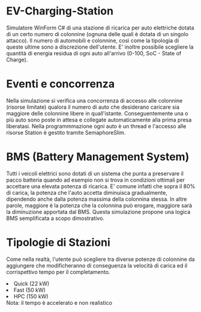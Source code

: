 # EV-Charging-Station
Simulatore WinForm C# di una stazione di ricarica per auto elettriche dotata di un certo numero di colonnine (ognuna delle quali è dotata di un singolo attacco). Il numero di automobili e colonnine, così come la tipologia di queste ultime sono a discrezione dell'utente. E' inoltre possibile scegliere la quantità di energia residua di ogni auto all'arrivo (0-100, SoC - State of Charge).
# Eventi e concorrenza
Nella simulazione si verifica una concorrenza di accesso alle colonnine (risorse limitate) qualora il numero di auto che desiderano caricare sia maggiore delle colonnine libere in quall'istante. Conseguentemente una o più auto sono poste in attesa e collegate automaticamente alla prima presa liberatasi. Nella programmmazione ogni auto è un thread e l'accesso alle risorse Station è gestito tramite SemaphoreSlim.
# BMS (Battery Management System)
Tutti i veicoli elettrici sono dotati di un sistema che punta a preservare il pacco batteria quando ad esempio non si trova in condizioni ottimali per accettare una elevata potenza di ricarica. E' comune infatti che sopra il 80% di carica, la potenza che l'auto accetta diminuisca gradualmente, dipendendo anche dalla potenza massima della colonnina stessa. In altre parole, maggiore è la potenza che la colonnina può erogare, maggiore sarà la diminuzione apportata dal BMS. Questa simulazione propone una logica BMS semplificata a scopo dimostrativo.
# Tipologie di Stazioni
Come nella realtà, l'utente può scegliere tra diverse potenze di colonnine da aggiungere che modificheranno di conseguenza la velocità di carica ed il corrispettivo tempo per il completamento.
<li>Quick (22 kW)</li>
<li>Fast (50 kW)</li>
<li>HPC (150 kW)</li>
Nota: il tempo è accelerato e non realistico
